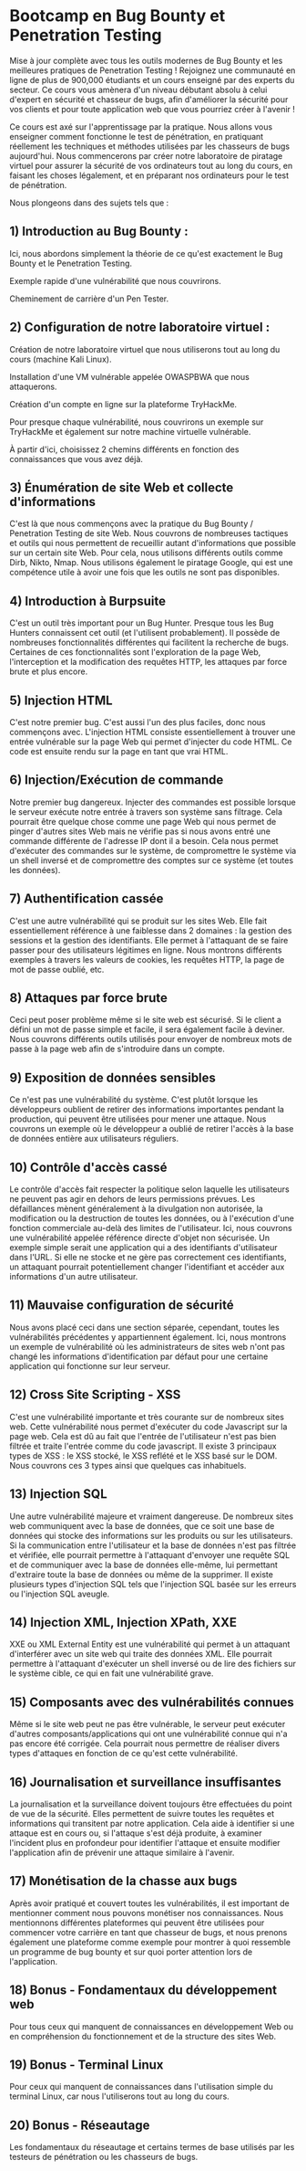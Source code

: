 # Bootcamp en Bug Bounty et Penetration Testing

Mise à jour complète avec tous les outils modernes de Bug Bounty et les meilleures pratiques de Penetration Testing ! Rejoignez une communauté en ligne de plus de 900,000 étudiants et un cours enseigné par des experts du secteur. Ce cours vous amènera d'un niveau débutant absolu à celui d'expert en sécurité et chasseur de bugs, afin d'améliorer la sécurité pour vos clients et pour toute application web que vous pourriez créer à l'avenir !

Ce cours est axé sur l'apprentissage par la pratique. Nous allons vous enseigner comment fonctionne le test de pénétration, en pratiquant réellement les techniques et méthodes utilisées par les chasseurs de bugs aujourd'hui. Nous commencerons par créer notre laboratoire de piratage virtuel pour assurer la sécurité de vos ordinateurs tout au long du cours, en faisant les choses légalement, et en préparant nos ordinateurs pour le test de pénétration.

Nous plongeons dans des sujets tels que :

## 1) Introduction au Bug Bounty :

Ici, nous abordons simplement la théorie de ce qu'est exactement le Bug Bounty et le Penetration Testing.

Exemple rapide d'une vulnérabilité que nous couvrirons.

Cheminement de carrière d'un Pen Tester.

## 2) Configuration de notre laboratoire virtuel :

Création de notre laboratoire virtuel que nous utiliserons tout au long du cours (machine Kali Linux).

Installation d'une VM vulnérable appelée OWASPBWA que nous attaquerons.

Création d'un compte en ligne sur la plateforme TryHackMe.

Pour presque chaque vulnérabilité, nous couvrirons un exemple sur TryHackMe et également sur notre machine virtuelle vulnérable.

À partir d'ici, choisissez 2 chemins différents en fonction des connaissances que vous avez déjà.

## 3) Énumération de site Web et collecte d'informations

C'est là que nous commençons avec la pratique du Bug Bounty / Penetration Testing de site Web. Nous couvrons de nombreuses tactiques et outils qui nous permettent de recueillir autant d'informations que possible sur un certain site Web. Pour cela, nous utilisons différents outils comme Dirb, Nikto, Nmap. Nous utilisons également le piratage Google, qui est une compétence utile à avoir une fois que les outils ne sont pas disponibles.

## 4) Introduction à Burpsuite

C'est un outil très important pour un Bug Hunter. Presque tous les Bug Hunters connaissent cet outil (et l'utilisent probablement). Il possède de nombreuses fonctionnalités différentes qui facilitent la recherche de bugs. Certaines de ces fonctionnalités sont l'exploration de la page Web, l'interception et la modification des requêtes HTTP, les attaques par force brute et plus encore.

## 5) Injection HTML

C'est notre premier bug. C'est aussi l'un des plus faciles, donc nous commençons avec. L'injection HTML consiste essentiellement à trouver une entrée vulnérable sur la page Web qui permet d'injecter du code HTML. Ce code est ensuite rendu sur la page en tant que vrai HTML.

## 6) Injection/Exécution de commande

Notre premier bug dangereux. Injecter des commandes est possible lorsque le serveur exécute notre entrée à travers son système sans filtrage. Cela pourrait être quelque chose comme une page Web qui nous permet de pinger d'autres sites Web mais ne vérifie pas si nous avons entré une commande différente de l'adresse IP dont il a besoin. Cela nous permet d'exécuter des commandes sur le système, de compromettre le système via un shell inversé et de compromettre des comptes sur ce système (et toutes les données).

## 7) Authentification cassée

C'est une autre vulnérabilité qui se produit sur les sites Web. Elle fait essentiellement référence à une faiblesse dans 2 domaines : la gestion des sessions et la gestion des identifiants. Elle permet à l'attaquant de se faire passer pour des utilisateurs légitimes en ligne. Nous montrons différents exemples à travers les valeurs de cookies, les requêtes HTTP, la page de mot de passe oublié, etc.

## 8) Attaques par force brute

Ceci peut poser problème même si le site web est sécurisé. Si le client a défini un mot de passe simple et facile, il sera également facile à deviner. Nous couvrons différents outils utilisés pour envoyer de nombreux mots de passe à la page web afin de s'introduire dans un compte.

## 9) Exposition de données sensibles

Ce n'est pas une vulnérabilité du système. C'est plutôt lorsque les développeurs oublient de retirer des informations importantes pendant la production, qui peuvent être utilisées pour mener une attaque. Nous couvrons un exemple où le développeur a oublié de retirer l'accès à la base de données entière aux utilisateurs réguliers.

## 10) Contrôle d'accès cassé

Le contrôle d'accès fait respecter la politique selon laquelle les utilisateurs ne peuvent pas agir en dehors de leurs permissions prévues. Les défaillances mènent généralement à la divulgation non autorisée, la modification ou la destruction de toutes les données, ou à l'exécution d'une fonction commerciale au-delà des limites de l'utilisateur. Ici, nous couvrons une vulnérabilité appelée référence directe d'objet non sécurisée. Un exemple simple serait une application qui a des identifiants d'utilisateur dans l'URL. Si elle ne stocke et ne gère pas correctement ces identifiants, un attaquant pourrait potentiellement changer l'identifiant et accéder aux informations d'un autre utilisateur.

## 11) Mauvaise configuration de sécurité

Nous avons placé ceci dans une section séparée, cependant, toutes les vulnérabilités précédentes y appartiennent également. Ici, nous montrons un exemple de vulnérabilité où les administrateurs de sites web n'ont pas changé les informations d'identification par défaut pour une certaine application qui fonctionne sur leur serveur.

## 12) Cross Site Scripting - XSS

C'est une vulnérabilité importante et très courante sur de nombreux sites web. Cette vulnérabilité nous permet d'exécuter du code Javascript sur la page web. Cela est dû au fait que l'entrée de l'utilisateur n'est pas bien filtrée et traite l'entrée comme du code javascript. Il existe 3 principaux types de XSS : le XSS stocké, le XSS reflété et le XSS basé sur le DOM. Nous couvrons ces 3 types ainsi que quelques cas inhabituels.

## 13) Injection SQL

Une autre vulnérabilité majeure et vraiment dangereuse. De nombreux sites web communiquent avec la base de données, que ce soit une base de données qui stocke des informations sur les produits ou sur les utilisateurs. Si la communication entre l'utilisateur et la base de données n'est pas filtrée et vérifiée, elle pourrait permettre à l'attaquant d'envoyer une requête SQL et de communiquer avec la base de données elle-même, lui permettant d'extraire toute la base de données ou même de la supprimer. Il existe plusieurs types d'injection SQL tels que l'injection SQL basée sur les erreurs ou l'injection SQL aveugle.

## 14) Injection XML, Injection XPath, XXE

XXE ou XML External Entity est une vulnérabilité qui permet à un attaquant d'interférer avec un site web qui traite des données XML. Elle pourrait permettre à l'attaquant d'exécuter un shell inversé ou de lire des fichiers sur le système cible, ce qui en fait une vulnérabilité grave.

## 15) Composants avec des vulnérabilités connues

Même si le site web peut ne pas être vulnérable, le serveur peut exécuter d'autres composants/applications qui ont une vulnérabilité connue qui n'a pas encore été corrigée. Cela pourrait nous permettre de réaliser divers types d'attaques en fonction de ce qu'est cette vulnérabilité.

## 16) Journalisation et surveillance insuffisantes

La journalisation et la surveillance doivent toujours être effectuées du point de vue de la sécurité. Elles permettent de suivre toutes les requêtes et informations qui transitent par notre application. Cela aide à identifier si une attaque est en cours ou, si l'attaque s'est déjà produite, à examiner l'incident plus en profondeur pour identifier l'attaque et ensuite modifier l'application afin de prévenir une attaque similaire à l'avenir.

## 17) Monétisation de la chasse aux bugs

Après avoir pratiqué et couvert toutes les vulnérabilités, il est important de mentionner comment nous pouvons monétiser nos connaissances. Nous mentionnons différentes plateformes qui peuvent être utilisées pour commencer votre carrière en tant que chasseur de bugs, et nous prenons également une plateforme comme exemple pour montrer à quoi ressemble un programme de bug bounty et sur quoi porter attention lors de l'application.

## 18) Bonus - Fondamentaux du développement web

Pour tous ceux qui manquent de connaissances en développement Web ou en compréhension du fonctionnement et de la structure des sites Web.

## 19) Bonus - Terminal Linux

Pour ceux qui manquent de connaissances dans l'utilisation simple du terminal Linux, car nous l'utiliserons tout au long du cours.

## 20) Bonus - Réseautage

Les fondamentaux du réseautage et certains termes de base utilisés par les testeurs de pénétration ou les chasseurs de bugs.
